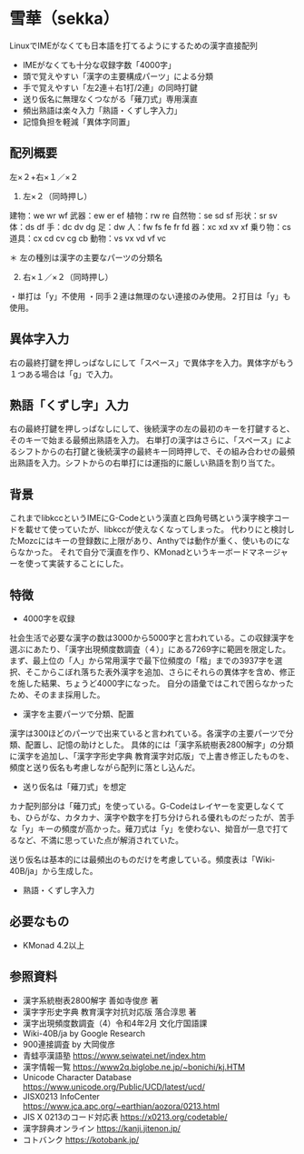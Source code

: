# 雪華（sekka）
LinuxでIMEがなくても日本語を打てるようにするための漢字直接配列
- IMEがなくても十分な収録字数「4000字」
- 頭で覚えやすい「漢字の主要構成パーツ」による分類
- 手で覚えやすい「左2連＋右1打/2連」の同時打鍵
- 送り仮名に無理なくつながる「薙刀式」専用漢直
- 頻出熟語は楽々入力「熟語・くずし字入力」
- 記憶負担を軽減「異体字同置」

## 配列概要

左×２+右×１／×２

1.  左×２（同時押し）

建物：we wr wf
武器：ew er ef
植物：rw re
自然物：se sd sf
形状：sr sv
体：ds df
手：dc dv dg
足：dw
人：fw fs fe fr fd
器：xc xd xv xf
乗り物：cs
道具：cx cd cv cg cb
動物：vs vx vd vf vc

＊ 左の種別は漢字の主要なパーツの分類名

2. 右×１／×２（同時押し）

・単打は「y」不使用
・同手２連は無理のない連接のみ使用。２打目は「y」も使用。

## 異体字入力

右の最終打鍵を押しっぱなしにして「スペース」で異体字を入力。異体字がもう１つある場合は「g」で入力。

## 熟語「くずし字」入力

右の最終打鍵を押しっぱなしにして、後続漢字の左の最初のキーを打鍵すると、そのキーで始まる最頻出熟語を入力。
右単打の漢字はさらに、「スペース」によるシフトからの右打鍵と後続漢字の最終キー同時押しで、その組み合わせの最頻出熟語を入力。シフトからの右単打には運指的に厳しい熟語を割り当てた。

## 背景
これまでlibkccというIMEにG-Codeという漢直と四角号碼という漢字検字コードを載せて使っていたが、libkccが使えなくなってしまった。
代わりにと検討したMozcにはキーの登録数に上限があり、Anthyでは動作が重く、使いものにならなかった。
それで自分で漢直を作り、KMonadというキーボードマネージャーを使って実装することにした。

## 特徴
- 4000字を収録

社会生活で必要な漢字の数は3000から5000字と言われている。この収録漢字を選ぶにあたり、「漢字出現頻度数調査（４）」にある7269字に範囲を限定した。
まず、最上位の「人」から常用漢字で最下位頻度の「楷」までの3937字を選択、そこからこぼれ落ちた表外漢字を追加、さらにそれらの異体字を含め、修正を施した結果、ちょうど4000字になった。
自分の語彙ではこれで困らなかったため、そのまま採用した。

- 漢字を主要パーツで分類、配置

漢字は300ほどのパーツで出来ていると言われている。各漢字の主要パーツで分類、配置し、記憶の助けとした。
具体的には「漢字系統樹表2800解字」の分類に漢字を追加し、「漢字字形史字典 教育漢字対応版」で上書き修正したものを、頻度と送り仮名も考慮しながら配列に落とし込んだ。

- 送り仮名は「薙刀式」を想定

カナ配列部分は「薙刀式」を使っている。G-Codeはレイヤーを変更しなくても、ひらがな、カタカナ、漢字や数字を打ち分けられる優れものだったが、苦手な「y」キーの頻度が高かった。薙刀式は「y」を使わない、拗音が一息で打てるなど、不満に思っていた点が解消されていた。

送り仮名は基本的には最頻出のものだけを考慮している。頻度表は「Wiki-40B/ja」から生成した。

- 熟語・くずし字入力


## 必要なもの
- KMonad 4.2以上

## 参照資料
- 漢字系統樹表2800解字 善如寺俊彦 著
- 漢字字形史字典 教育漢字対抗対応版 落合淳思 著
- 漢字出現頻度数調査（4）令和4年2月 文化庁国語課
- Wiki-40B/ja by Google Research
- 900連接調査 by 大岡俊彦
- 青蛙亭漢語塾 https://www.seiwatei.net/index.htm
- 漢字情報一覧 https://www2q.biglobe.ne.jp/~bonichi/kj.HTM
- Unicode Character Database https://www.unicode.org/Public/UCD/latest/ucd/
- JISX0213 InfoCenter https://www.jca.apc.org/~earthian/aozora/0213.html
- JIS X 0213のコード対応表 https://x0213.org/codetable/
- 漢字辞典オンライン https://kanji.jitenon.jp/
- コトバンク https://kotobank.jp/
